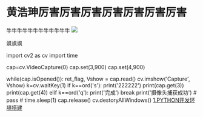 # 黄浩珅厉害厉害厉害厉害厉害厉害厉害

牛牛牛牛牛牛牛牛牛牛牛牛
<img src="signal.jpg">

飒飒飒

import cv2 as cv
import time

cap=cv.VideoCapture(0)
cap.set(3,900)
cap.set(4,900)

while(cap.isOpened()):
    ret_flag, Vshow = cap.read()
    cv.imshow('Capture', Vshow)
    k=cv.waitKey(1)
    if k==ord('s'):
        print('222222')
        print(cap.get(3))
        print(cap.get(4))
    elif k==ord('q'):
        print('完成')
        break
    print('摄像头捕获成功')
    # pass
    # time.sleep(1)
cap.release()
cv.destoryAllWindows()
<a href="https://github.com/hhaos0725/hhaos0725.github.io">1.PYTHON开发环境搭建</a>